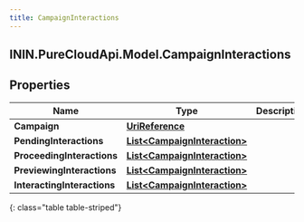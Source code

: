 ```yaml
---
title: CampaignInteractions
---
```

## ININ.PureCloudApi.Model.CampaignInteractions

## Properties

|Name | Type | Description | Notes|
|------------ | ------------- | ------------- | -------------|
| **Campaign** | [**UriReference**](UriReference.html) |  | [optional] |
| **PendingInteractions** | [**List&lt;CampaignInteraction&gt;**](CampaignInteraction.html) |  | [optional] |
| **ProceedingInteractions** | [**List&lt;CampaignInteraction&gt;**](CampaignInteraction.html) |  | [optional] |
| **PreviewingInteractions** | [**List&lt;CampaignInteraction&gt;**](CampaignInteraction.html) |  | [optional] |
| **InteractingInteractions** | [**List&lt;CampaignInteraction&gt;**](CampaignInteraction.html) |  | [optional] |
{: class="table table-striped"}



